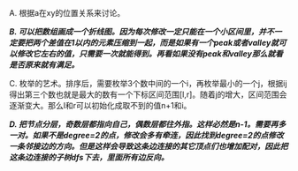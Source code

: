 A. 根据a在xy的位置关系来讨论。

***B. 可以把数组画成一个折线图。因为每次修改一定只能在一个小区间里，并不一定要把两个差值在1以内的元素压缩到一起，而是如果有一个peak或者valley就可以修改它左右的值，只需要一次就能得到。再看如果没有peak和valley那么就看是否原来就有满足。***

C. 枚举的艺术。排序后，需要枚举3个数中间的一个i，再枚举最小的一个j，根据ij得出第三个数也就是最大的数有一个下标区间范围[l,r]。随着j的增大，区间范围会逐渐变大。那么l和r可以初始化成取不到的值n+1和i。

***D. 把节点分层，奇数层都指向自己，偶数层都往外指。这样必然是n-1。需要再多一对。如果不是degree=2的点，修改会多有牵连，因此找到degree=2的点修改一条邻接边的方向。但是这样会导致这条边连接的其它顶点们也增加配对，因此把这条边连接的子树dfs下去，里面所有边反向。***
